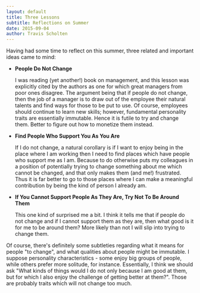 ```yaml
---
layout: default
title: Three Lessons
subtitle: Reflections on Summer
date: 2015-09-04
author: Travis Scholten
---
```


Having had some time to reflect on this summer, three related and important ideas came to mind:

* **People Do Not Change**

    I was reading (yet another!) book on management, and this lesson was explicitly cited by the authors as
    one for which great managers from poor ones disagree. The argument being that if people do not change, then
    the job of a manager is to draw out of the employee their natural talents and find ways for those to be
    put to use. Of course, employees should continue to learn new skills; however, fundamental personality
    traits are essentially immutable. Hence it is futile to try and change them. Better to figure out
    how to monetize them instead. 

* **Find People Who Support You As You Are**

    If I do not change, a natural corollary is if I want to enjoy being in the place where I am
    working then I need to find places which have people who support me as I am. Because to do otherwise
    puts my colleagues in a position of potentially trying to change something about me which cannot be
    changed, and that only makes them (and me!) frustrated. Thus it is far better to go to those places
    where I can make a meaningful contribution by being the kind of person I already am.

* **If You Cannot Support People As They Are, Try Not To Be Around Them**

    This one kind of surprised me a bit. I think it tells me that if people do not change and if I cannot support them as they are, then
    what good is it for me to be around them? More likely than not I will slip into trying to change them.

Of course, there's definitely some subtleties regarding what it means for people "to change", and what
qualities about people might be immutable. I suppose personality characteristics - some enjoy big groups of people,
while others prefer more solitude, for instance. Essentially, I think we should ask "What kinds of things would
I do not only because I am good at them, but for which I also enjoy the challenge of getting better at them?". Those
are probably traits which will not change too much. 
